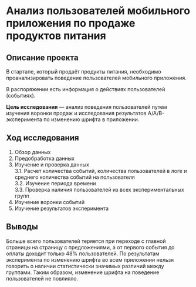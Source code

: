 # Анализ пользователей мобильного приложения по продаже продуктов питания

## Описание проекта
В стартапе, который продаёт продукты питания, необходимо проанализировать поведение пользователей мобильного приложения.

В распоряжении есть информация о действиях пользователей (событиях).

**Цель исследования** — анализ поведения пользователей путем изучения воронки продаж и исследования результатов A/A/B-эксперимента по изменению шрифта в приложении.

## Ход исследования

 1. Обзор данных
 2. Предобработка данных
 3. Изучение и проверка данных\
 3.1. Расчет количества событий, количества пользователей в логе и среднего количества событий на пользователя\
 3.2. Изучение периода времени\
 3.3. Проверка наличия пользователей из всех экспериментальных групп
 4. Изучение воронки событий
 5. Изучение результатов эксперимента

 ## Выводы
 Больше всего пользователей теряется при переходе с главной страницы на страницу с предложениями, а от первого события до оплаты доходит только 48% пользователей.
По результатам эксперимента по изменению шрифта во всем приложении нельзя говорить о наличии статистически значимых различий между группами. Таким образом, изменение шрифта на поведение пользователей не повлияло.